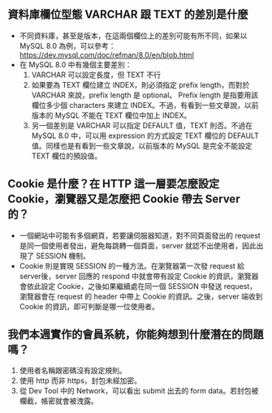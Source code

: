 ## 資料庫欄位型態 VARCHAR 跟 TEXT 的差別是什麼
- 不同資料庫，甚至是版本，在這兩個欄位上的差別可能有所不同，如果以 MySQL 8.0 為例，可以參考：https://dev.mysql.com/doc/refman/8.0/en/blob.html
- 在 MySQL 8.0 中有幾個主要差別：
  1. VARCHAR 可以設定長度，但 TEXT 不行
  2. 如果要為 TEXT 欄位建立 INDEX，則必須指定 prefix length，而對於 VARCHAR 來說，prefix length 是 optional。 Prefix length 是指要用該欄位多少個 characters 來建立 INDEX。不過，有看到一些文章說，以前版本的 MySQL 不能在 TEXT 欄位中加上 INDEX。
  3. 另一個差別是 VARCHAR 可以指定 DEFAULT 值，TEXT 則否。不過在 MySQL 8.0 中，可以用 expression 的方式設定 TEXT 欄位的 DEFAULT 值。同樣也是有看到一些文章說，以前版本的 MySQL 是完全不能設定 TEXT 欄位的預設值。

## Cookie 是什麼？在 HTTP 這一層要怎麼設定 Cookie，瀏覽器又是怎麼把 Cookie 帶去 Server 的？
- 一個網站中可能有多個網頁，若要讓伺服器知道，對不同頁面發出的 request 是同一個使用者發出，避免每跳轉一個頁面，server 就認不出使用者，因此出現了 SESSION 機制。
- Cookie 則是實現 SESSION 的一種方法。在瀏覽器第一次發 request 給 server後，server 回應的 respond 中就會帶有設定 Cookie 的資訊，瀏覽器會依此設定 Cookie，之後如果繼續處在同一個 SESSION 中發送 request，瀏覽器會在 request 的 header 中帶上 Cookie 的資訊。之後，server 端收到 Cookie 的資訊，即可判斷是哪一位使用者。

## 我們本週實作的會員系統，你能夠想到什麼潛在的問題嗎？
1. 使用者名稱跟密碼沒有設定規則。
2. 使用 http 而非 https，封包未經加密。
3. 從 Dev Tool 中的 Network，可以看出 submit 出去的 form data。若封包被欄截，帳密就會被洩露。